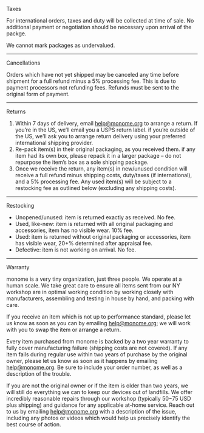 Taxes

For international orders, taxes and duty will be collected at time of sale. No additional payment or negotiation should be necessary upon arrival of the packge. 

We cannot mark packages as undervalued.

---

Cancellations

Orders which have not yet shipped may be canceled any time before shipment for a full refund minus a 5% processing fee. This is due to payment processors not refunding fees. Refunds must be sent to the original form of payment.

---

Returns

1. Within 7 days of delivery, email help@monome.org to arrange a return. If you’re in the US, we’ll email you a USPS return label. if you’re outside of the US, we’ll ask you to arrange return delivery using your preferred international shipping provider.
2. Re-pack item(s) in their original packaging, as you received them. if any item had its own box, please repack it in a larger package – do not repurpose the item’s box as a sole shipping package.
3. Once we receive the return, any item(s) in new/unused condition will receive a full refund minus shipping costs, duty/taxes (if international), and a 5% processing fee. Any used item(s) will be subject to a restocking fee as outlined below (excluding any shipping costs).

---

Restocking

- Unopened/unused: item is returned exactly as received. No fee.
- Used, like-new: item is returned with all original packaging and accessories, item has no visible wear. 10% fee.
- Used: item is returned without original packaging or accessories, item has visible wear, 20+% determined after appraisal fee.
- Defective: item is not working on arrival. No fee.

---

Warranty

monome is a very tiny organization, just three people. We operate at a human scale. We take great care to ensure all items sent from our NY workshop are in optimal working condition by working closely with manufacturers, assembling and testing in house by hand, and packing with care.

If you receive an item which is not up to performance standard, please let us know as soon as you can by emailing help@monome.org; we will work with you to swap the item or arrange a return.

Every item purchased from monome is backed by a two year warranty to fully cover manufacturing failure (shipping costs are not covered). If any item fails during regular use within two years of purchase by the original owner, please let us know as soon as it happens by emailing help@monome.org. Be sure to include your order number, as well as a description of the trouble.

If you are not the original owner or if the item is older than two years, we will still do everything we can to keep our devices out of landfills. We offer incredibly reasonable repairs through our workshop (typically $50-$75 USD plus shipping) and guidance for any applicable at-home service. Reach out to us by emailing help@monome.org with a description of the issue, including any photos or videos which would help us precisely identify the best course of action.

